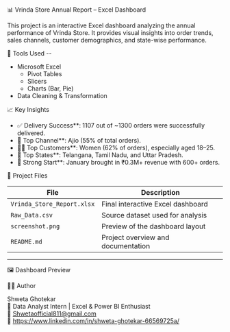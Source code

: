 📊 Vrinda Store Annual Report – Excel Dashboard

This project is an interactive Excel dashboard analyzing the annual performance of Vrinda Store. It provides visual insights into order trends, sales channels, customer demographics, and state-wise performance.


🧰 Tools Used --

- Microsoft Excel
  - Pivot Tables
  - Slicers
  - Charts (Bar, Pie)
- Data Cleaning & Transformation

📈 Key Insights

- ✅ Delivery Success**: 1107 out of ~1300 orders were successfully delivered.
- 🛒 Top Channel**: Ajio (55% of total orders).
- 👩‍🦰 Top Customers**: Women (62% of orders), especially aged 18–25.
- 📍 Top States**: Telangana, Tamil Nadu, and Uttar Pradesh.
- 📅 Strong Start**: January brought in ₹0.3M+ revenue with 600+ orders.

📂 Project Files

| File | Description |
|------|-------------|
| `Vrinda_Store_Report.xlsx` | Final interactive Excel dashboard |
| `Raw_Data.csv` | Source dataset used for analysis |
| `screenshot.png` | Preview of the dashboard layout |
| `README.md` | Project overview and documentation |

---

🖼️ Dashboard Preview





👩‍💻 Author

Shweta Ghotekar  
📍 Data Analyst Intern | Excel & Power BI Enthusiast  
📧 Shwetaofficial811@gmail.com  
🔗 https://www.linkedin.com/in/shweta-ghotekar-66569725a/
